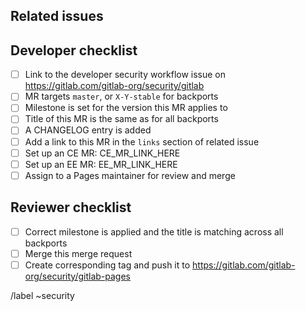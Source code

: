 <!--
# README first!
This MR should be created on `https://gitlab.com/gitlab-org/security/gitlab-pages`.

See [the general developer security release guidelines](https://gitlab.com/gitlab-org/release/docs/blob/master/general/security/developer.md).

This merge request _must not_ close the corresponding security issue!

When submitting a merge request for gitlab-pages, CE and EE merge requests for updating pages version are both required!

-->
## Related issues

<!-- Mention the issue(s) this MR is related to -->

## Developer checklist

- [ ] Link to the developer security workflow issue on https://gitlab.com/gitlab-org/security/gitlab
- [ ] MR targets `master`, or `X-Y-stable` for backports
- [ ] Milestone is set for the version this MR applies to
- [ ] Title of this MR is the same as for all backports
- [ ] A CHANGELOG entry is added
- [ ] Add a link to this MR in the `links` section of related issue
- [ ] Set up an CE MR: CE_MR_LINK_HERE
- [ ] Set up an EE MR: EE_MR_LINK_HERE
- [ ] Assign to a Pages maintainer for review and merge

## Reviewer checklist

- [ ] Correct milestone is applied and the title is matching across all backports
- [ ] Merge this merge request
- [ ] Create corresponding tag and push it to https://gitlab.com/gitlab-org/security/gitlab-pages

/label ~security
